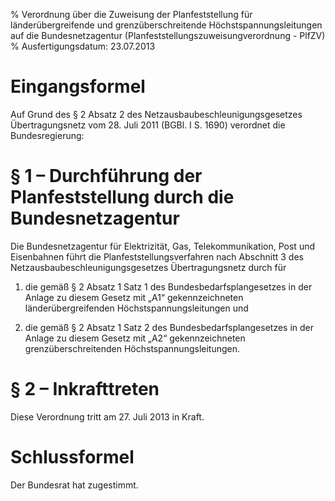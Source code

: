 % Verordnung über die Zuweisung der Planfeststellung für länderübergreifende und grenzüberschreitende Höchstspannungsleitungen auf die Bundesnetzagentur  (Planfeststellungszuweisungverordnung - PlfZV)
% Ausfertigungsdatum: 23.07.2013
 
# Eingangsformel

Auf Grund des § 2 Absatz 2 des Netzausbaubeschleunigungsgesetzes Übertragungsnetz vom 28. Juli 2011 (BGBl. I S. 1690) verordnet die Bundesregierung:

# § 1 – Durchführung der Planfeststellung durch die Bundesnetzagentur

Die Bundesnetzagentur für Elektrizität, Gas, Telekommunikation, Post und Eisenbahnen führt die Planfeststellungsverfahren nach Abschnitt 3 des Netzausbaubeschleunigungsgesetzes Übertragungsnetz durch für

1. die gemäß § 2 Absatz 1 Satz 1 des Bundesbedarfsplangesetzes in der Anlage zu diesem Gesetz mit „A1“ gekennzeichneten länderübergreifenden Höchstspannungsleitungen und

2. die gemäß § 2 Absatz 1 Satz 2 des Bundesbedarfsplangesetzes in der Anlage zu diesem Gesetz mit „A2“ gekennzeichneten grenzüberschreitenden Höchstspannungsleitungen.

# § 2 – Inkrafttreten

Diese Verordnung tritt am 27. Juli 2013 in Kraft.

# Schlussformel

Der Bundesrat hat zugestimmt.
